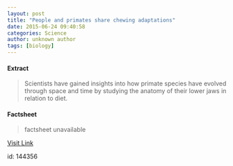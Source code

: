 ```yaml
---
layout: post
title: "People and primates share chewing adaptations"
date: 2015-06-24 09:40:58
categories: Science
author: unknown author
tags: [biology]
---
```



#### Extract
>Scientists have gained insights into how primate species have evolved through space and time by studying the anatomy of their lower jaws in relation to diet.

#### Factsheet
>factsheet unavailable

[Visit Link](http://phys.org/news354343246.html)

id:  144356
